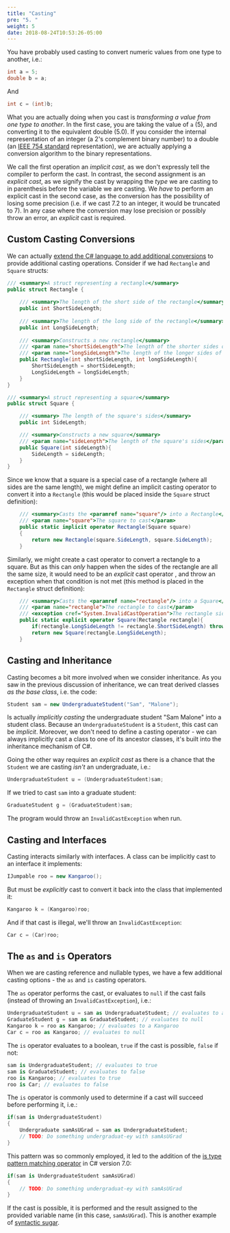 ```yaml
---
title: "Casting"
pre: "5. "
weight: 5
date: 2018-08-24T10:53:26-05:00
---
```

You have probably used casting to convert numeric values from one type to another, i.e.:

```csharp 
int a = 5;
double b = a;
```

And 

```csharp 
int c = (int)b;
```

What you are actually doing when you cast is _transforming a value from one type to another_.  In the first case, you are taking the value of `a` (5), and converting it to the equivalent double (5.0).  If you consider the internal representation of an integer (a 2's complement binary number) to a double (an [IEEE 754 standard](https://en.wikipedia.org/wiki/IEEE_754) representation), we are actually applying a conversion algorithm to the binary representations.  

We call the first operation an _implicit cast_, as we don't expressly tell the compiler to perform the cast. In contrast, the second assignment is an _explicit cast_, as we signify the cast by wrapping the _type_ we are casting to in parenthesis before the variable we are casting.  We _have_ to perform an explicit cast in the second case, as the conversion has the possibility of losing some precision (i.e. if we cast 7.2 to an integer, it would be truncated to 7).  In any case where the conversion may lose precision or possibly throw an error, an _explicit_ cast is required.

## Custom Casting Conversions
We can actually [extend the C# language to add additional conversions](https://docs.microsoft.com/en-us/dotnet/csharp/language-reference/operators/user-defined-conversion-operators) to provide additional casting operations.  Consider if we had `Rectangle` and `Square` structs:

```csharp
/// <summary>A struct representing a rectangle</summary>
public struct Rectangle {
    
    /// <summary>The length of the short side of the rectangle</summary>
    public int ShortSideLength;
    
    /// <summary>The length of the long side of the rectangle</summary>
    public int LongSideLength;
    
    /// <summary>Constructs a new rectangle</summary>
    /// <param name="shortSideLength">The length of the shorter sides of the rectangle</param>
    /// <param name="longSideLength">The length of the longer sides of the rectangle</param>
    public Rectangle(int shortSideLength, int longSideLength){
        ShortSideLength = shortSideLength;
        LongSideLength = longSideLength;
    }
}

/// <summary>A struct representing a square</summary>
public struct Square {

    /// <summary> The length of the square's sides</summary>
    public int SideLength;

    /// <summary>Constructs a new square</summary>
    /// <param name="sideLength">The length of the square's sides</param>
    public Square(int sideLength){
        SideLength = sideLength;
    }
}
```

Since we know that a square is a special case of a rectangle (where all sides are the same length), we might define an implicit casting operator to convert it into a `Rectangle` (this would be placed inside the `Square` struct definition):

```csharp
    /// <summary>Casts the <paramref name="square"/> into a Rectangle</summary>
    /// <param name="square">The square to cast</param>
    public static implicit operator Rectangle(Square square) 
    {
        return new Rectangle(square.SideLength, square.SideLength);
    }
```

Similarly, we might create a cast operator to convert a rectangle to a square.  But as this can _only_ happen when the sides of the rectangle are all the same size, it would need to be an _explicit_ cast operator , and throw an exception when that condition is not met (this method is placed in the `Rectangle` struct definition):

```csharp
    /// <summary>Casts the <paramref name="rectangle"/> into a Square</summary>
    /// <param name="rectangle">The rectangle to cast</param>
    /// <exception cref="System.InvalidCastOperation">The rectangle sides must be equal to cast to a square</exception>
    public static explicit operator Square(Rectangle rectangle){
        if(rectangle.LongSideLength != rectangle.ShortSideLength) throw new InvalidCastException("The sides of a square must be of equal lengths");
        return new Square(rectangle.LongSideLength);
    }
```

## Casting and Inheritance
Casting becomes a bit more involved when we consider inheritance.  As you saw in the previous discussion of inheritance, we can treat derived classes _as the base class_, i.e. the code:

```csharp 
Student sam = new UndergraduateStudent("Sam", "Malone");
```

Is actually _implicitly casting_ the undergraduate student "Sam Malone" into a student class.  Because an `UndergraduateStudent` is a `Student`, this cast can be _implicit_.  Moreover, we don't need to define a casting operator - we can always implicitly cast a class to one of its ancestor classes, it's built into the inheritance mechanism of C#.

Going the other way requires an _explicit cast_ as there is a chance that the `Student` we are casting _isn't_ an undergraduate, i.e.:

```csharp
UndergraduateStudent u = (UndergraduateStudent)sam;
```

If we tried to cast `sam` into a graduate student:

```csharp
GraduateStudent g = (GraduateStudent)sam;
```

The program would throw an `InvalidCastException` when run.

## Casting and Interfaces
Casting interacts similarly with interfaces.  A class can be implicitly cast to an interface it implements:

```csharp
IJumpable roo = new Kangaroo();
```

But must be _explicitly_ cast to convert it back into the class that implemented it:

```csharp 
Kangaroo k = (Kangaroo)roo;
```

And if that cast is illegal, we'll throw an `InvalidCastException`:

```csharp
Car c = (Car)roo;
```

## The `as` and `is` Operators
When we are casting reference and nullable types, we have a few additional casting options - the `as` and `is` casting operators.  

The `as` operator performs the cast, or evaluates to `null` if the cast fails (instead of throwing an `InvalidCastException`), i.e.:

```csharp
UndergraduateStudent u = sam as UndergraduateStudent; // evaluates to an UndergraduateStudent 
GraduateStudent g = sam as GraduateStudent; // evaluates to null
Kangaroo k = roo as Kangaroo; // evaluates to a Kangaroo 
Car c = roo as Kangaroo; // evaluates to null
```

The `is` operator evaluates to a boolean, `true` if the cast is possible, `false` if not:

```csharp
sam is UndergraduateStudent; // evaluates to true
sam is GraduateStudent; // evaluates to false
roo is Kangaroo; // evaluates to true
roo is Car; // evaluates to false
```

The `is` operator is commonly used to determine if a cast will succeed before performing it, i.e.:

```csharp
if(sam is UndergraduateStudent) 
{
    Undergraduate samAsUGrad = sam as UndergraduateStudent;
    // TODO: Do something undergraduat-ey with samAsUGrad
}
```

This pattern was so commonly employed, it led to the addition of the [is type pattern matching operator](https://docs.microsoft.com/en-us/dotnet/csharp/pattern-matching#the-is-type-pattern-expression) in C# version 7.0:

```csharp 
if(sam is UndergraduateStudent samAsUGrad) 
{
    // TODO: Do something undergraduat-ey with samAsUGrad
}
```

If the cast is possible, it is performed and the result assigned to the provided variable name (in this case, `samAsUGrad`).  This is another example of [syntactic sugar](https://en.wikipedia.org/wiki/Syntactic_sugar).
